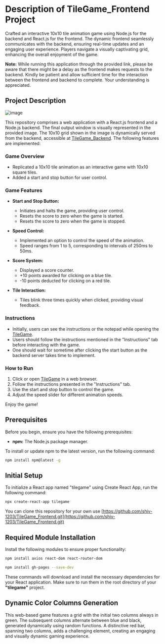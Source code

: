 # Description of TileGame_Frontend Project
Crafted an interactive 10x10 tile animation game using Node.js for the backend and React.js for the frontend. The dynamic frontend seamlessly communicates with the backend, ensuring real-time updates and an engaging user experience. Players navigate a visually captivating grid, enhancing the overall enjoyment of the game.

**Note:** While running this application through the provided link, please be aware that there might be a delay as the frontend makes requests to the backend. Kindly be patient and allow sufficient time for the interaction between the frontend and backend to complete. Your understanding is appreciated.

## Project Description
![image](https://github.com/shiv-1203/TileGame_Frontend/assets/105982373/34ebe010-1cfe-4f3e-8b20-10cb5ec017bf)

This repository comprises a web application with a React.js frontend and a Node.js backend. The final output window is visually represented in the provided image. The 10x10 grid shown in the image is dynamically served from the backend, accessible at [TileGame_Backend](https://tilegame-backend.onrender.com/). The following features are implemented:

### Game Overview
- Replicated a 10x10 tile animation as an interactive game with 10x10 square tiles.
- Added a start and stop button for user control.

### Game Features
- **Start and Stop Button:**
  - Initiates and halts the game, providing user control.
  - Resets the score to zero when the game is started.
  - Resets the score to zero when the game is stopped.

- **Speed Control:**
  - Implemented an option to control the speed of the animation.
  - Speed ranges from 1 to 5, corresponding to intervals of 250ms to 50ms.

- **Score System:**
  - Displayed a score counter.
  - +10 points awarded for clicking on a blue tile.
  - -10 points deducted for clicking on a red tile.

- **Tile Interaction:**
  - Tiles blink three times quickly when clicked, providing visual feedback.

### Instructions
- Initially, users can see the instructions or the notepad while opening the [TileGame](https://shiv-1203.github.io/TileGame_Frontend/).
- Users should follow the instructions mentioned in the "Instructions" tab before interacting with the game.
- One should wait for sometime after clicking the start button as the backend server takes time to implement.

### How to Run
1. Click or open [TileGame](https://shiv-1203.github.io/TileGame_Frontend/) in a web browser.
2. Follow the instructions presented in the "Instructions" tab.
3. Use the start and stop button to control the game.
4. Adjust the speed slider for different animation speeds.

Enjoy the game!

## Prerequisites
Before you begin, ensure you have the following prerequisites:

- **npm:** The Node.js package manager.

To install or update npm to the latest version, run the following command:

```bash
npm install npm@latest -g
```

## Initial Setup
To initialize a React app named "tilegame" using Create React App, run the following command:

```bash
npx create-react-app tilegame
```
 You can clone this repository for your own use [https://github.com/shiv-1203/TileGame_Frontend.git](https://github.com/shiv-1203/TileGame_Frontend.git)

## Required Module Installation
Install the following modules to ensure proper functionality:

```bash
npm install axios react-dom react-router-dom
```
```bash
npm install gh-pages --save-dev
```

These commands will download and install the necessary dependencies for your React application. Make sure to run them in the root directory of your **"tilegame"** project.

## Dynamic Color Columns Generation

This web-based game features a grid with the initial two columns always in green. The subsequent columns alternate between blue and black, generated dynamically using random functions. A distinctive red bar, spanning two columns, adds a challenging element, creating an engaging and visually dynamic gaming experience.
